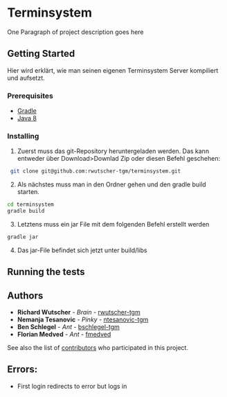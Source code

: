 # Terminsystem

One Paragraph of project description goes here

## Getting Started

Hier wird erklärt, wie man seinen eigenen Terminsystem Server kompiliert und aufsetzt.

### Prerequisites

* [Gradle](https://gradle.org/)
* [Java 8](http://www.oracle.com/technetwork/java/javase/overview/java8-2100321.html)

### Installing

1) Zuerst muss das git-Repository heruntergeladen werden. Das kann entweder über Download>Downlad Zip oder diesen Befehl geschehen:

```bash
 git clone git@github.com:rwutscher-tgm/terminsystem.git
 ```

2) Als nächstes muss man in den Ordner gehen und den gradle build starten.

```bash
cd terminsystem
gradle build
 ```

3) Letztens muss ein jar File mit dem folgenden Befehl erstellt werden

```bash
gradle jar
 ```

4) Das jar-File befindet sich jetzt unter build/libs


## Running the tests



## Authors

* **Richard Wutscher** - *Brain* - [rwutscher-tgm](https://github.com/rwutscher-tgm)
* **Nemanja Tesanovic** - *Pinky* - [ntesanovic-tgm](https://github.com/ntesanovic-tgm)
* **Ben Schlegel** - *Ant* - [bschlegel-tgm](https://github.com/bschlegel-tgm)
* **Florian Medved** - *Ant* - [fmedved](https://github.com/fmedved)


See also the list of [contributors](https://github.com/rwutscher-tgm/terminsystem/contributors) who participated in this project.

## Errors:

* First login redirects to error but logs in
